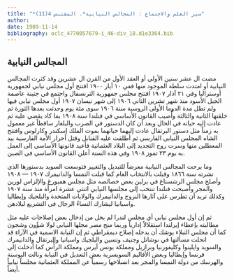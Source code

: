 ```yaml
---
title: "*سير العلم والاجتماع : المجالس النيابية*. المقتبس 4(11)"
author: 
date: 1909-11-14
bibliography: oclc_4770057679-i_46-div_18.d1e3364.bib
---
```




##  المجالس النيابية 


 مضت ال  عشر  سنين الأولى أو العقد الأول من القرن ال  عشرين  وقد كثرت المجالس النيابية أو امتدت سلطة الموجود منها ففي  ١٠  أيار  ١٩٠٠  افتتح أول مجلس نيابي لجمهورية أوستراليا وفي  ٢١  آذار  ١٩٠٧  افتتح مجلس جمهورية الترنسفال واجتمع في جتينة عاصمة الجبل الأسود منذ شهر تشرين الثاني  ١٩٠٦  إلى شهر نيسان  ١٩٠٧  أول مجلس نيابي فيها ولم تطل مدة الدوما الأولى الروسية سنة  ١٩٠٦  سوى  مئة  يوم وحدثت بعدها الثورة ثم خلقتها الثانية والثالثة وأُصيب  القانون الأساسي  في فنلندا سنة  ١٩٠٨  بما كاد يقضي عليه ثم عادت إليه حياته في الحال وبعد أن كان الدستور في الصرب والبلغار ساقطاً غير معمول به زمناً مثل دستور البرتقال عادت إليهما حياتهما بموت الملك إسكندر وكارلوس وافتتح الشاه المجلس النيابي الفارسي ثم أطلقت عليه القنابل وقتل أحرار الأمة الفارسية بيد المعطلين منها وسرت روح التجديد إلى البلاد العثمانية فأعيد قانونها الأساسي إلى العمل به يوم  ٢٣  تموز  ١٩٠٨  وفي هذه السنة أعلن  القانون الأساسي  في الصين. 

 وما برحت المجالس النيابية معرضاً للتبديل والتغيير فتوسعت السويد بدستورها الذي نشرته سنة  ١٨٦٦  وقبلت بالانتخاب العام كما قبلت النمسا والدانيمرك  ١٩٠٧  —  ١٩٠٨   وأصلح مجلس الرشسناغ في برلين بعض خصائصه مثل مجلس همبورغ والإلزاس لورين والمجر وأصبحت فنلندا تنتخب إلى مجلسها النيابي  اثنتي  عشرة  امرأَة منذ سنة  ١٩٠٧  وكذلك تريد أن تطرس على آثارها النروج والدانيمرك والولايات المتحدة والبلجيك وإيطاليا واسبانيا ليشارك النساءُ الرجال في التشريع لبلادهن. 

 ثم إن أول مجلس نيابي أي مجلس لندرا لم يخل من إدخال بعض إصلاحات عليه مثل   مطالبته بإعطاء إيرلندا استقلالاً إدارياً وربما منح مصر مجلها النيابي لولا شؤُون وشجون كما أن مجلس النبلاء يوشك أن يدخله إصلاح ديمقراطي ثم إن النيابة الاسمية في الآراءِ قد انحلت مسألتها في نوشاتل وجنيف وتسين والبلجيك واسبانيا والبرتقال والدانيمرك والسويد وايلينوا وكليفورنيا وبرازيل ومملكة بونس أيرس ومملكة الرأْس كما أدخلت إلى فرنسا وإيطاليا وبعض الأقاليم السويسرية بعض التعديل في النيابة ونالت البوسنة والهرسك من دولة النمسا والمجر بعد انسلاخها رسمياً عن المملكة العثمانية مجلساً نيابياً أيضاً. 

